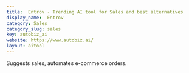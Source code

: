 ```yaml
---
title:  Entrov - Trending AI tool for Sales and best alternatives
display_name:  Entrov
category: Sales
category_slug: sales
key: autobiz_ai
website: https://www.autobiz.ai/
layout: aitool
---
```


Suggests sales, automates e-commerce orders.
